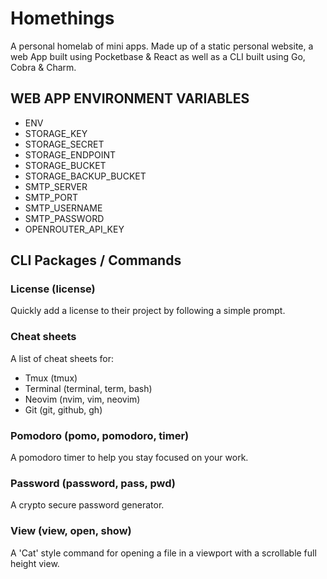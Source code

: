 # Homethings

A personal homelab of mini apps. Made up of a static personal website, a web App built using Pocketbase & React as well as a CLI built using Go, Cobra & Charm.

## WEB APP ENVIRONMENT VARIABLES

- ENV
- STORAGE_KEY
- STORAGE_SECRET
- STORAGE_ENDPOINT
- STORAGE_BUCKET
- STORAGE_BACKUP_BUCKET
- SMTP_SERVER
- SMTP_PORT
- SMTP_USERNAME
- SMTP_PASSWORD
- OPENROUTER_API_KEY

## CLI Packages / Commands

### License (license)

Quickly add a license to their project by following a simple prompt.

### Cheat sheets

A list of cheat sheets for:

- Tmux (tmux)
- Terminal (terminal, term, bash)
- Neovim (nvim, vim, neovim)
- Git (git, github, gh)

### Pomodoro (pomo, pomodoro, timer)

A pomodoro timer to help you stay focused on your work.

### Password (password, pass, pwd)

A crypto secure password generator.

### View (view, open, show)

A 'Cat' style command for opening a file in a viewport with a scrollable full height view.
